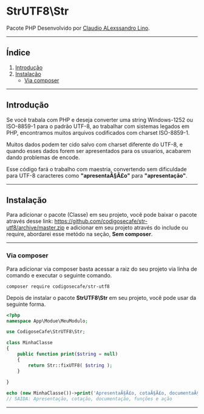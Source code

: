 # StrUTF8\Str

Pacote PHP Desenvolvido por [Claudio ALexssandro Lino](https://www.linkedin.com/in/claudioalexssandrolino/).

---
## Índice
  1. [Introdução](#Introdução)
  2. [Instalação](#Instalação)
        * [Via composer](#via-composer)

---
## Introdução
Se você trabala com PHP e deseja converter uma string Windows-1252 ou ISO-8859-1 para o padrão UTF-8, ao trabalhar com sistemas legados em PHP, encontramos muitos arquivos codificados com charset ISO-8859-1. 

Muitos dados podem ter cido salvo com charset diferente do UTF-8, e quando esses dados forem ser apresentados para os usuarios, acabarem dando problemas de encode.

Esse código fará o trabalho com maestria, convertendo sem dificuldade para UTF-8 caracteres como **"apresentaÃ§Ã£o"** para **"apresentação"**.

---
## Instalação

Para adicionar o pacote (Classe) em seu projeto, você pode baixar o pacote através desse link: https://github.com/codigosecafe/str-utf8/archive/master.zip e adicionar em seu projeto através do include ou require, abordarei esse metódo na seção, **Sem composer**.

---
### Via composer
Para adicionar via composer basta acessar a raiz do seu projeto via linha de comando e executar o seguinte comando.
```shell
composer require codigosecafe/str-utf8
```
Depois de instalar o pacote **StrUTF8\Str** em seu projeto, você pode usar da seguinte forma.
```php
<?php
namespace App\Modue\MeuModulo;

use CodigoseCafe\StrUTF8\Str;

class MinhaClasse
{
    public function print($string = null)
    {
        return Str::fixUTF8( $string );
    }
    
}

echo (new MinhaClasse())->print('ApresentaÃ§Ã£o, cotaÃ§Ã£o, documentaÃ§Ã£o, funÃ§Ãµes e aÃ§Ã£o');
// SAIDA: Apresentação, cotação, documentação, funções e ação
```

---
[comment]: <> (## Sem composer)
